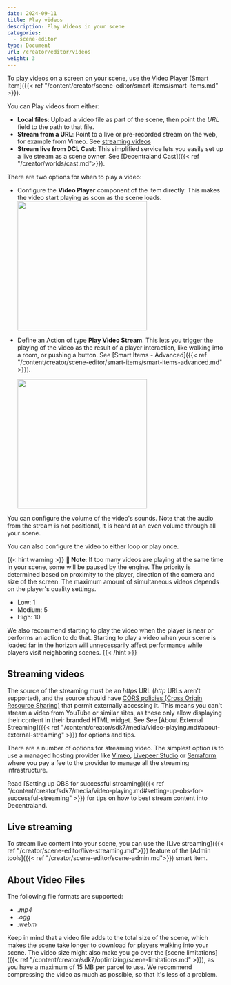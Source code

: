 ```yaml
---
date: 2024-09-11
title: Play videos
description: Play Videos in your scene
categories:
  - scene-editor
type: Document
url: /creator/editor/videos
weight: 3
---
```


To play videos on a screen on your scene, use the Video Player [Smart Item]({{< ref "/content/creator/scene-editor/smart-items/smart-items.md" >}}).

You can Play videos from either:

- **Local files**: Upload a video file as part of the scene, then point the _URL_ field to the path to that file.
- **Stream from a URL**: Point to a live or pre-recorded stream on the web, for example from Vimeo. See [streaming videos](#streaming-videos)
- **Stream live from DCL Cast**: This simplified service lets you easily set up a live stream as a scene owner. See [Decentraland Cast]({{< ref "/creator/worlds/cast.md">}}).

There are two options for when to play a video:

- Configure the **Video Player** component of the item directly. This makes the video start playing as soon as the scene loads.
  <img src="/images/editor/video-from-start.png" width="300"/>

- Define an Action of type **Play Video Stream**. This lets you trigger the playing of the video as the result of a player interaction, like walking into a room, or pushing a button. See [Smart Items - Advanced]({{< ref "/content/creator/scene-editor/smart-items/smart-items-advanced.md" >}}).

  <img src="/images/editor/video-from-action.png" width="300"/>

You can configure the volume of the video's sounds. Note that the audio from the stream is not positional, it is heard at an even volume through all your scene.

You can also configure the video to either loop or play once.

{{< hint warning >}}
**📔 Note**: If too many videos are playing at the same time in your scene, some will be paused by the engine. The priority is determined based on proximity to the player, direction of the camera and size of the screen. The maximum amount of simultaneous videos depends on the player's quality settings.

- Low: 1
- Medium: 5
- High: 10

We also recommend starting to play the video when the player is near or performs an action to do that. Starting to play a video when your scene is loaded far in the horizon will unnecessarily affect performance while players visit neighboring scenes.
{{< /hint >}}

## Streaming videos

The source of the streaming must be an _https_ URL (_http_ URLs aren't supported), and the source should have [CORS policies (Cross Origin Resource Sharing)](https://en.wikipedia.org/wiki/Cross-origin_resource_sharing) that permit externally accessing it. This means you can't stream a video from YouTube or similar sites, as these only allow displaying their content in their branded HTML widget. See See [About External Streaming]({{< ref "/content/creator/sdk7/media/video-playing.md#about-external-streaming" >}}) for options and tips.

There are a number of options for streaming video. The simplest option is to use a managed hosting provider like [Vimeo](https://vimeo.com/), [Livepeer Studio](https://livepeer.studio/) or [Serraform](https://serraform.gitbook.io/streaming-docs/guides/decentraland-playback) where you pay a fee to the provider to manage all the streaming infrastructure.

Read [Setting up OBS for successful streaming]({{< ref "/content/creator/sdk7/media/video-playing.md#setting-up-obs-for-successful-streaming" >}}) for tips on how to best stream content into Decentraland.

## Live streaming

To stream live content into your scene, you can use the [Live streaming]({{< ref "/creator/scene-editor/live-streaming.md">}}) feature of the [Admin tools]({{< ref "/creator/scene-editor/scene-admin.md">}}) smart item.

## About Video Files

The following file formats are supported:

- _.mp4_
- _.ogg_
- _.webm_

Keep in mind that a video file adds to the total size of the scene, which makes the scene take longer to download for players walking into your scene. The video size might also make you go over the [scene limitations]({{< ref "/content/creator/sdk7/optimizing/scene-limitations.md" >}}), as you have a maximum of 15 MB per parcel to use. We recommend compressing the video as much as possible, so that it's less of a problem.
